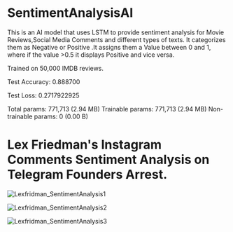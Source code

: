 # SentimentAnalysisAI

This is an AI model that uses LSTM to provide sentiment analysis for Movie Reviews,Social Media Comments and different types of texts. It categorizes them as Negative or Positive .It assigns them a Value between 0 and 1, where if the value >0.5 it displays Positive and vice versa.


Trained on 50,000 IMDB reviews. 


Test Accuracy: 0.888700

Test Loss: 0.2717922925

Total params: 771,713 (2.94 MB)
Trainable params: 771,713 (2.94 MB)
Non-trainable params: 0 (0.00 B)

# Lex Friedman's Instagram Comments Sentiment Analysis on Telegram Founders Arrest. 

![Lexfridman_SentimentAnalysis1](https://github.com/user-attachments/assets/3cda2300-d0da-4f8a-8c96-4cb7189d1eb4)

![Lexfridman_SentimentAnalysis2](https://github.com/user-attachments/assets/6956e5e9-a271-4ea4-81a0-aa7332c97c25)

![Lexfridman_SentimentAnalysis3](https://github.com/user-attachments/assets/c058d552-7cae-4e53-91b3-e8fddd8fad99)
